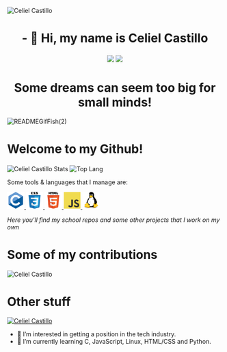 <p align="left"> <img src="https://komarev.com/ghpvc/?username=yamilavila&label=Profile%20views&color=296350&style=flat" alt="Celiel Castillo" /> </p>

<h1 align="center">- 👋 Hi, my name is Celiel Castillo</h1>

<h3 align="center"> <a href="mailto:celiel13@gmail.com"><img src="https://img.shields.io/badge/EMAIL-red?style=for-the-badge"></a>
<a href='#'><img src="https://img.shields.io/badge/RESUME-blue?style=for-the-badge"></a></h3>



<h1 align="center">Some dreams can seem too big for small minds!</h1>

![READMEGifFish(2)](https://user-images.githubusercontent.com/98177999/188261417-59a92f59-241b-439f-894e-48e0d7b34a71.gif)



# Welcome to my Github!


<a><img height="165px" img align="center" alt="Celiel Castillo Stats" src="https://github-readme-stats.vercel.app/api?username=celicasti9&show_icons=true&theme=chartreuse-dark" />
</a><a><img height="165px" img align="center" alt="Top Lang" src="https://github-readme-stats.vercel.app/api/top-langs/?username=celicasti9&layout=compact&hide=perl&theme=chartreuse-dark" /></a>


Some tools & languages that I manage are: 

<p align="left"> <a href="https://www.cprogramming.com/" target="_blank" rel="noreferrer"> <img src="https://raw.githubusercontent.com/devicons/devicon/master/icons/c/c-original.svg" alt="c" width="40" height="40"/> </a> <a href="https://www.w3schools.com/css/" target="_blank" rel="noreferrer"> <img src="https://raw.githubusercontent.com/devicons/devicon/master/icons/css3/css3-original-wordmark.svg" alt="css3" width="40" height="40"/> </a> <a href="https://www.w3.org/html/" target="_blank" rel="noreferrer"> <img src="https://raw.githubusercontent.com/devicons/devicon/master/icons/html5/html5-original-wordmark.svg" alt="html5" width="40" height="40"/> </a> <a href="https://developer.mozilla.org/en-US/docs/Web/JavaScript" target="_blank" rel="noreferrer"> <img src="https://raw.githubusercontent.com/devicons/devicon/master/icons/javascript/javascript-original.svg" alt="javascript" width="40" height="40"/> </a> <a href="https://www.linux.org/" target="_blank" rel="noreferrer"> <img src="https://raw.githubusercontent.com/devicons/devicon/master/icons/linux/linux-original.svg" alt="linux" width="40" height="40"/> </a> 

*Here you'll find my school repos and some other projects that I work on my own*


# Some of my contributions
<p><img align="center" src="https://github-readme-streak-stats.herokuapp.com/?user=celicasti9&" alt="Celiel Castillo" /></p>

# Other stuff
<p align="left"> <a href="https://github.com/ryo-ma/github-profile-trophy"><img src="https://github-profile-trophy.vercel.app/?username=celicasti9" alt="Celiel Castillo" /></a> </p>


- 👀 I’m interested in getting a position in the tech industry. 
- 🌱 I’m currently learning C, JavaScript, Linux, HTML/CSS and Python.


<!---
celicasti9/celicasti9 is a ✨ special ✨ repository because its `README.md` (this file) appears on your GitHub profile.
You can click the Preview link to take a look at your changes.
--->
